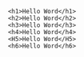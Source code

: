 <!DOCTYPE html>
<html lang="pt-BR">
<head>
    <title>Helo Word</title>
</head>
<body>

     <h1>Hello Word</h1>
     <h2>Hello Word</h2>
     <h3>Hello Word</h3>
     <h4>Hello Word</h4>
     <H5>Hello Word</H5>
     <h6>Hello Word</h6>
</body>
</html>
